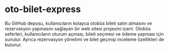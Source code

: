 # oto-bilet-express
Bu GitHub deposu, kullanıcıların kolayca otobüs bileti satın almasını ve rezervasyon yapmasını sağlayan bir web sitesi projesini içerir. Otobüs seferleri, kullanıcıların oturum açması, bileti seçmesi ve ödeme yapması için sunulur. Ayrıca rezervasyon yönetimi ve bilet geçmişi inceleme özellikleri de bulunur.
